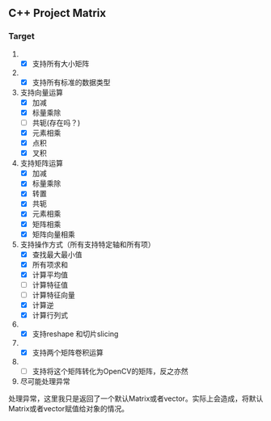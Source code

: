 ## C++ Project Matrix

### Target

1.  - [x] 支持所有大小矩阵 
2.  - [x] 支持所有标准的数据类型
3.  支持向量运算
    - [x] 加减 
    - [x] 标量乘除 
    - [ ] 共轭(存在吗？)
    - [x] 元素相乘 
    - [x] 点积 
    - [x] 叉积 
4.  支持矩阵运算
    - [x] 加减 
    - [x] 标量乘除 
    - [x] 转置 
    - [x] 共轭 
    - [x] 元素相乘 
    - [x] 矩阵相乘    
    - [x] 矩阵向量相乘 
5.  支持操作方式（所有支持特定轴和所有项）
    - [x] 查找最大最小值 
    - [x] 所有项求和 
    - [x] 计算平均值  
    - [ ] 计算特征值
    - [ ] 计算特征向量
    - [x] 计算逆
    - [x] 计算行列式 
6.  - [x] 支持reshape 和切片slicing
7.  - [x] 支持两个矩阵卷积运算
8.  - [ ] 支持将这个矩阵转化为OpenCV的矩阵，反之亦然
9.  尽可能处理异常


处理异常，这里我只是返回了一个默认Matrix或者vector。实际上会造成，将默认Matrix或者vector赋值给对象的情况。
